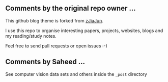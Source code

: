 
## Comments by the original repo owner ...

This github blog theme is forked from [zJiaJun](https://github.com/zJiaJun).

I use this repo to organise interesting papers, projects, websites, blogs and my reading/study notes.

Feel free to send pull requests or open issues :-)



## Comments by Saheed ...

See computer vision data sets and others inside the `_post` directory
